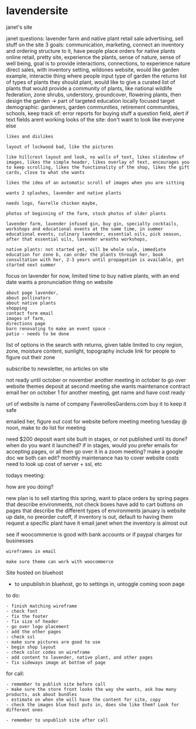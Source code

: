 # lavendersite
janet's site


janet questions: lavender farm and native plant retail sale advertising, sell stuff on the site 3 goals: communication, marketing, connect an inventory and ordering structure to it, have people place orders for native plants online retail, pretty site, experience the plants, sense of nature, sense of well being, goal is to provide interactions, connections, to experience nature direct sales, with inventory setting, wildones website, would like garden example, interactie thing where people input type of garden the returns list of types of plants they should plant, would like to give a curated list of plants that would provide a community of plants, like national wildlife federation, zone shrubs, understory, groundcover, flowering plants, then design the garden -> part of targeted education locally focused target demographic: gardeners, garden communities, retirement communities, schools, keep track of: error reports for buying stuff a question field, alert if text fields arent working looks of the site: don't want to look like everyone else

    likes and dislikes

    layout of lockwood bad, like the pictures

    like hillcrest layout and look, no walls of text, likes slideshow of images, likes the simple header, likes overlay of text, encourages you to keep scrolling, likes the functionality of the shop, likes the gift cards, close to what she wants

    likes the idea of an automatic scroll of images when you are sitting

    wants 2 splashes, lavender and native plants

    needs logo, favrelle chicken maybe,

    photos of beginning of the farm, stock photos of older plants

    lavender farm, lavender infused gin, buy gin, specialty cocktails, workshops and educational events at the same time, in summer educational events, culinary lavender, essential oils, pick season, after that essential oils, lavender wreaths workshops,

    native plants: not started yet, will be whole sale, immediate education for zone b, can order the plants through her, book consultation with her, 2-3 years until propagation is available, get started next summer

focus on lavender for now, limited time to buy native plants, with an end date wants a pronunciation thing on website

    about page lavender,
    about pollinators
    about native plants
    shopping
    contact form email
    images of farm,
    directions page
    barn renovating to make an event space -
    patio - needs to be done

list of options in the search with returns, given table limited to cny region, zone, moisture content, sunlight, topography include link for people to figure out their zone

subscribe to newsletter, no articles on site

not ready until october or november another meeting in october to go over website themes deposit at second meeting she wants maintenance contract email her on october 1 for another meeting, get name and have cost ready

url of website is name of company FaverollesGardens.com buy it to keep it safe

emailed her, figure out cost for website before meeting meeting tuesday @ noon, make to do list for meeting

need $200 deposit want site built in stages, or not published until its done? when do you want it launched? if in stages, would you prefer emails for accepting pages, or all then go over it in a zoom meeting? make a google doc we both can edit? monthly maintenance has to cover website costs need to look up cost of server + ssl, etc

todays meeting:

how are you doing?

new plan is to sell starting this spring, want to place orders by spring pages that describe environments, not check boxes have add to cart buttons on pages that describe the different types of environments january is website up date, no preorder cutoff, if inventory is out, default to having them request a specific plant have it email janet when the inventory is almost out

see if woocommerce is good with bank accounts or if paypal charges for businesses

    wireframes in email

    make sure theme can work with woocommerce

Site hosted on bluehost

- to unpublish:in bluehost, go to settings in, untoggle coming soon page

 to do: 
    
    - finish matching wireframe
    - check font
    - fix the footer
    - fix size of header
    - go over logo placement
    - add the other pages
    - check ssl
    - make sure pictures are good to use
    - begin shop layout
    - check color codes on wireframe
    - add content to lavender, native plant, and other pages
    - fix sideways image at bottom of page
    
for call:

    - remember to publish site before call
    - make sure the store front looks the way she wants, ask how many products, ask about bundles
    - estimate on when she will have the content for site, copy
    - check the images blue host puts in, does she like them? Look for different ones
    
    - remember to unpublish site after call
